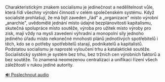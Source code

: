 
Charakteristickým znakem socialismu je jedinečnost a nedělitelnost vůle, která řídí všechny výrobní činnosti v celém společenském systému. Když socialisté prohlašují, že má být zaveden „řád" a „organizace" místo výrobní „anarchie", uvědomělé jednání místo údajné bezplánovitosti kapitalismu, skutečná spolupráce místo soutěže, výroba pro užitek místo výroby pro zisk, mají vždy na mysli zavedení výhradní a monopolní síly jednoho jediného úřadu místo nekonečné mnohosti plánů jednotlivých spotřebitelů i těch, kdo se o potřeby spotřebitelů starají, podnikatelů a kapitalistů. Podstatou socialismu je naprosté vyloučení trhu a katalaktické soutěže. Socialistický systém je systém bez trhu, bez tržních cen výrobních faktorů a bez soutěže. To znamená neomezenou centralizaci a unifikaci řízení všech záležitostí v rukou jediné autority.

[🔊 Poslechnout audio](/data/7-paragraphs/audio/chapter_141/para_002-Charakteristickm-znakem-socialismu-je-jedinenost.mp3)
